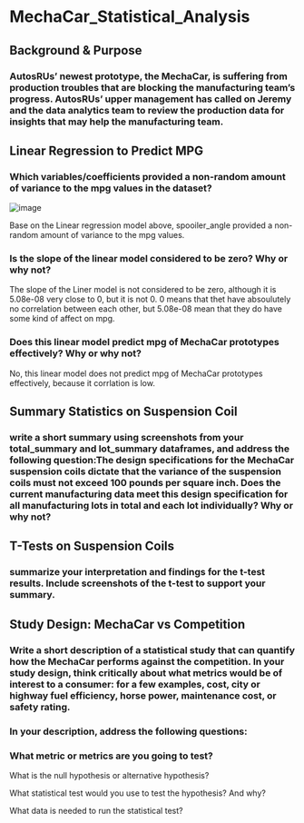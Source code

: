 # MechaCar_Statistical_Analysis
## Background & Purpose 
### AutosRUs’ newest prototype, the MechaCar, is suffering from production troubles that are blocking the manufacturing team’s progress. AutosRUs’ upper management has called on Jeremy and the data analytics team to review the production data for insights that may help the manufacturing team.

## Linear Regression to Predict MPG
### Which variables/coefficients provided a non-random amount of variance to the mpg values in the dataset?
![image](https://user-images.githubusercontent.com/109333158/208361253-b2f46520-0153-4db1-a068-562b189de0dd.png)

Base on the Linear regression model above, spooiler_angle provided a non-random amount of variance to the mpg values.

### Is the slope of the linear model considered to be zero? Why or why not?
The slope of the Liner model is not considered to be zero, although it is 5.08e-08 very close to 0, but it is not 0.
0 means that thet have absoulutely no correlation between each other, but 5.08e-08 mean that they do have some kind of affect on mpg.

### Does this linear model predict mpg of MechaCar prototypes effectively? Why or why not?
No, this linear model does not predict mpg of MechaCar prototypes effectively, because it corrlation is low. 

## Summary Statistics on Suspension Coil
### write a short summary using screenshots from your total_summary and lot_summary dataframes, and address the following question:The design specifications for the MechaCar suspension coils dictate that the variance of the suspension coils must not exceed 100 pounds per square inch. Does the current manufacturing data meet this design specification for all manufacturing lots in total and each lot individually? Why or why not?


## T-Tests on Suspension Coils
### summarize your interpretation and findings for the t-test results. Include screenshots of the t-test to support your summary.

## Study Design: MechaCar vs Competition

### Write a short description of a statistical study that can quantify how the MechaCar performs against the competition. In your study design, think critically about what metrics would be of interest to a consumer: for a few examples, cost, city or highway fuel efficiency, horse power, maintenance cost, or safety rating.

### In your description, address the following questions:

### What metric or metrics are you going to test?

What is the null hypothesis or alternative hypothesis?

What statistical test would you use to test the hypothesis? And why?

What data is needed to run the statistical test?
